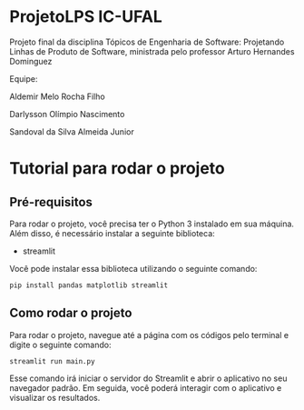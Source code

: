 # ProjetoLPS IC-UFAL
Projeto final da disciplina Tópicos de Engenharia de Software: Projetando Linhas de Produto de Software, ministrada pelo professor Arturo Hernandes Dominguez

Equipe:

Aldemir Melo Rocha Filho

Darlysson Olímpio Nascimento

Sandoval da Silva Almeida Junior


# Tutorial para rodar o projeto

## Pré-requisitos
Para rodar o projeto, você precisa ter o Python 3 instalado em sua máquina. Além disso, é necessário instalar a seguinte biblioteca:

- streamlit

Você pode instalar essa biblioteca utilizando o seguinte comando:

```
pip install pandas matplotlib streamlit
```

## Como rodar o projeto
Para rodar o projeto, navegue até a página com os códigos pelo terminal e digite o seguinte comando:

```
streamlit run main.py
```

Esse comando irá iniciar o servidor do Streamlit e abrir o aplicativo no seu navegador padrão. Em seguida, você poderá interagir com o aplicativo e visualizar os resultados.
